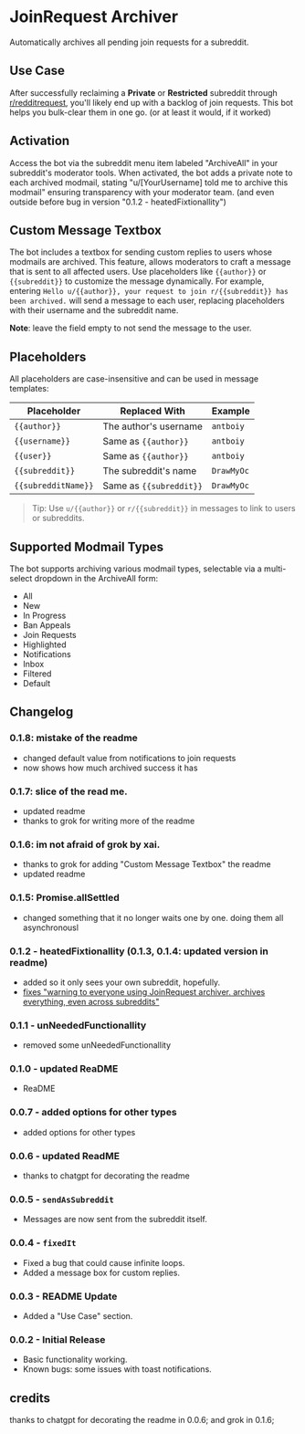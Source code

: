 # JoinRequest Archiver

Automatically archives all pending join requests for a subreddit.

## Use Case

After successfully reclaiming a **Private** or **Restricted** subreddit through [r/redditrequest](https://reddit.com/r/redditrequest), you'll likely end up with a backlog of join requests. This bot helps you bulk-clear them in one go. (or at least it would, if it worked)

## Activation

Access the bot via the subreddit menu item labeled "ArchiveAll" in your subreddit's moderator tools.
When activated, the bot adds a private note to each archived modmail, stating "u/[YourUsername] told me to archive this modmail"
ensuring transparency with your moderator team. (and even outside before bug in version "0.1.2 - heatedFixtionallity")

## Custom Message Textbox

The bot includes a textbox for sending custom replies to users whose modmails are archived.
This feature, allows moderators to craft a message that is sent to all affected users.
Use placeholders like `{{author}}` or `{{subreddit}}` to customize the message dynamically.
For example, entering `Hello u/{{author}}, your request to join r/{{subreddit}} has been archived.`
will send a message to each user, replacing placeholders with their username and the subreddit name.

**Note**: leave the field empty to not send the message to the user.

## Placeholders

All placeholders are case-insensitive and can be used in message templates:

| Placeholder         | Replaced With           | Example    |
| ------------------- | ----------------------- | ---------- |
| `{{author}}`        | The author's username   | `antboiy`  |
| `{{username}}`      | Same as `{{author}}`    | `antboiy`  |
| `{{user}}`          | Same as `{{author}}`    | `antboiy`  |
| `{{subreddit}}`     | The subreddit's name    | `DrawMyOc` |
| `{{subredditName}}` | Same as `{{subreddit}}` | `DrawMyOc` |

> Tip: Use `u/{{author}}` or `r/{{subreddit}}` in messages to link to users or subreddits.

## Supported Modmail Types

The bot supports archiving various modmail types, selectable via a multi-select dropdown in the ArchiveAll form:
- All
- New
- In Progress
- Ban Appeals
- Join Requests
- Highlighted
- Notifications
- Inbox
- Filtered
- Default

## Changelog

### 0.1.8: mistake of the readme

- changed default value from notifications to join requests
- now shows how much archived success it has

### 0.1.7: slice of the read me.

- updated readme
- thanks to grok for writing more of the readme

### 0.1.6: im not afraid of grok by xai.

- thanks to grok for adding "Custom Message Textbox" the readme
- updated readme

### 0.1.5: Promise.allSettled

- changed something that it no longer waits one by one. doing them all asynchronousl

### 0.1.2 - heatedFixtionallity (0.1.3, 0.1.4: updated version in readme)

- added so it only sees your own subreddit, hopefully.
- [fixes "warning to everyone using JoinRequest archiver. archives everything, even across subreddits"](https://www.reddit.com/user/antboiy/comments/1mk0zsy/warning_to_everyone_using_joinrequest_archiver/)

### 0.1.1 - unNeededFunctionallity

- removed some unNeededFunctionallity

### 0.1.0 - updated ReaDME

- ReaDME

### 0.0.7 - added options for other types

- added options for other types

### 0.0.6 - updated ReadME

- thanks to chatgpt for decorating the readme

### 0.0.5 - `sendAsSubreddit`

- Messages are now sent from the subreddit itself.

### 0.0.4 - `fixedIt`

- Fixed a bug that could cause infinite loops.
- Added a message box for custom replies.

### 0.0.3 - README Update

- Added a "Use Case" section.

### 0.0.2 - Initial Release

- Basic functionality working.
- Known bugs: some issues with toast notifications.

## credits

thanks to chatgpt for decorating the readme in 0.0.6; and grok in 0.1.6;
